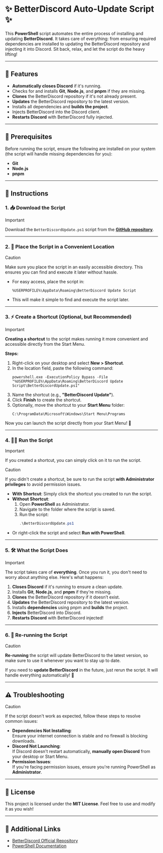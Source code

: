# **✨ BetterDiscord Auto-Update Script ✨**

This **PowerShell** script automates the entire process of installing and updating **BetterDiscord**. It takes care of everything: from ensuring required dependencies are installed to updating the BetterDiscord repository and injecting it into Discord. Sit back, relax, and let the script do the heavy lifting!

---

## **🚀 Features**

- **Automatically closes Discord** if it's running.  
- Checks for and installs **Git**, **Node.js**, and **pnpm** if they are missing.
- **Clones** the BetterDiscord repository if it's not already present.
- **Updates** the BetterDiscord repository to the latest version.
- Installs all dependencies and **builds the project**.
- Injects BetterDiscord into the Discord client.
- **Restarts Discord** with BetterDiscord fully injected.

---

## **🔧 Prerequisites**

Before running the script, ensure the following are installed on your system (the script will handle missing dependencies for you):
- **Git**
- **Node.js**
- **pnpm**

---

## **📝 Instructions**

### 1. **📥 Download the Script**
> [!IMPORTANT]  
> Download the `BetterDiscordUpdate.ps1` script from the **[GitHub repository](#)**.

---

### 2. **📂 Place the Script in a Convenient Location**
> [!CAUTION]  
> Make sure you place the script in an easily accessible directory. This ensures you can find and execute it later without hassle.

   - For easy access, place the script in:
     ```plaintext
     %USERPROFILE%\AppData\Roaming\BetterDiscord Update Script
     ```
   - This will make it simple to find and execute the script later.

---

### 3. **⚡ Create a Shortcut (Optional, but Recommended)**
> [!IMPORTANT]  
> **Creating a shortcut** to the script makes running it more convenient and accessible directly from the Start Menu.

   **Steps:**
   1. Right-click on your desktop and select **New > Shortcut**.
   2. In the location field, paste the following command:
      ```plaintext
      powershell.exe -ExecutionPolicy Bypass -File "%USERPROFILE%\AppData\Roaming\BetterDiscord Update Script\BetterDiscordUpdate.ps1"
      ```
   3. Name the shortcut (e.g., **"BetterDiscord Update"**).
   4. Click **Finish** to create the shortcut.
   5. Optionally, move the shortcut to your **Start Menu** folder:
      ```plaintext
      C:\ProgramData\Microsoft\Windows\Start Menu\Programs
      ```

   Now you can launch the script directly from your Start Menu! 🎉

---

### 4. **🏃‍♂️ Run the Script**
> [!IMPORTANT]  
> If you created a shortcut, you can simply click on it to run the script.

> [!CAUTION]  
> If you didn't create a shortcut, be sure to run the script **with Administrator privileges** to avoid permission issues.

   - **With Shortcut**: Simply click the shortcut you created to run the script.
   - **Without Shortcut**:
     1. Open **PowerShell** as Administrator.
     2. Navigate to the folder where the script is saved.
     3. Run the script:
        ```powershell
        .\BetterDiscordUpdate.ps1
        ```
   - Or right-click the script and select **Run with PowerShell**.

---

### 5. **🛠 What the Script Does**

> [!IMPORTANT]  
> The script takes care of **everything**. Once you run it, you don't need to worry about anything else. Here's what happens:

1. **Closes Discord** if it's running to ensure a clean update.
2. Installs **Git**, **Node.js**, and **pnpm** if they're missing.
3. **Clones** the BetterDiscord repository if it doesn’t exist.
4. **Updates** the BetterDiscord repository to the latest version.
5. Installs **dependencies** using pnpm and **builds** the project.
6. **Injects** BetterDiscord into Discord.
7. **Restarts Discord** with BetterDiscord injected!

---

### 6. **🔄 Re-running the Script**

> [!CAUTION]  
> **Re-running** the script will update BetterDiscord to the latest version, so make sure to use it whenever you want to stay up to date.

If you need to **update BetterDiscord** in the future, just rerun the script. It will handle everything automatically! 🎉

---

## **⚠️ Troubleshooting**

> [!CAUTION]  
> If the script doesn't work as expected, follow these steps to resolve common issues:

- **Dependencies Not Installing**:  
  Ensure your internet connection is stable and no firewall is blocking downloads.  
- **Discord Not Launching**:  
  If Discord doesn't restart automatically, **manually open Discord** from your desktop or Start Menu.  
- **Permission Issues**:  
  If you're facing permission issues, ensure you're running PowerShell as **Administrator**.

---

## **📄 License**

This project is licensed under the **MIT License**. Feel free to use and modify it as you wish!

---

## **🔗 Additional Links**

- [BetterDiscord Official Repository](https://github.com/BetterDiscord/BetterDiscord)  
- [PowerShell Documentation](https://learn.microsoft.com/en-us/powershell/)
